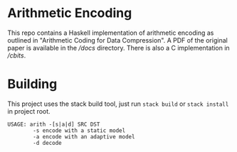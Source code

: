 # Arithmetic Encoding
This repo contains a Haskell implementation of arithmetic encoding as outlined in "Arithmetic Coding for Data Compression". A PDF of the original paper is available in the */docs* directory. There is also a C implementation in */cbits*.

# Building
This project uses the stack build tool, just run `stack build` or `stack install` in project root.
```
USAGE: arith -[s|a|d] SRC DST
        -s encode with a static model
        -a encode with an adaptive model
        -d decode
```
